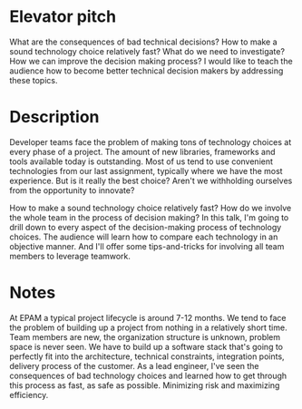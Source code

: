 # Elevator pitch
What are the consequences of bad technical decisions? How to make a sound technology choice relatively fast? What do we need to investigate? How we can improve the decision making process? I would like to teach the audience how to become better technical decision makers by addressing these topics.

# Description
Developer teams face the problem of making tons of technology choices at every phase of a project. The amount of new libraries, frameworks  and tools available today is outstanding. Most of us tend to use convenient technologies from our last assignment, typically where we have the most experience. But is it really the best choice? Aren't we withholding ourselves from the opportunity to innovate? 

How to make a sound technology choice relatively fast? How do we involve the whole team in the process of decision making? In this talk, I'm going to drill down to every aspect of the decision-making process of technology choices. The audience will learn how to compare each technology in an objective manner. And I'll offer some tips-and-tricks for involving all team members to leverage teamwork.

# Notes
At EPAM a typical project lifecycle is around 7-12 months. We tend to face the problem of building up a project from nothing in a relatively short time. Team members are new, the organization structure is unknown, problem space is never seen. We have to build up a software stack that's going to perfectly fit into the architecture, technical constraints, integration points, delivery process of the customer. As a lead engineer, I've seen the consequences of bad technology choices and learned how to get through this process as fast, as safe as possible. Minimizing risk and maximizing efficiency.
